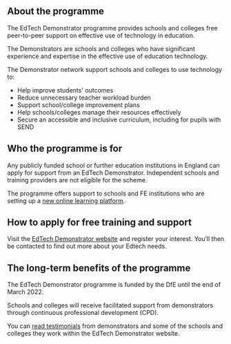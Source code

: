 ## About the programme

The EdTech Demonstrator programme provides schools and colleges free peer-to-peer support on effective use of technology in education.

The Demonstrators are schools and colleges who have significant experience and expertise in the effective use of education technology.

The Demonstrator network support schools and colleges to use technology to:

* Help improve students' outcomes
* Reduce unnecessary teacher workload burden
* Support school/college improvement plans
* Help schools/colleges manage their resources effectively
* Secure an accessible and inclusive curriculum, including for pupils with SEND

## Who the programme is for

Any publicly funded school or further education institutions in England can apply for support from an EdTech Demonstrator. Independent schools and training providers are not eligible for the scheme.

The programme offers support to schools and FE institutions who are setting up a [new online learning platform](https://get-help-with-tech.education.gov.uk/digital-platforms).

## How to apply for free training and support

Visit the [EdTech Demonstrator website](https://edtechdemo.ucst.uk/) and register your interest. You’ll then be contacted to find out more about your Edtech needs.

## The long-term benefits of the programme

The EdTech Demonstrator programme is funded by the DfE until the end of March 2022.

Schools and colleges will receive facilitated support from demonstrators through continuous professional development (CPD).

You can [read testimonials](https://edtechdemo.ucst.uk/testimonials) from demonstrators and some of the schools and colleges they work within the EdTech Demonstrator website.
